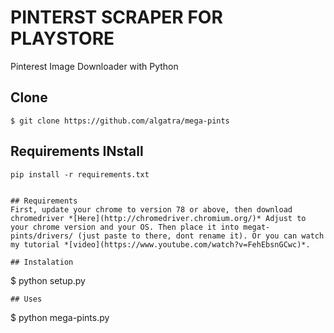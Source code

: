 # PINTERST SCRAPER FOR PLAYSTORE
Pinterest Image Downloader with Python
## Clone
```
$ git clone https://github.com/algatra/mega-pints
```
## Requirements INstall
```
pip install -r requirements.txt


## Requirements
First, update your chrome to version 78 or above, then download chromedriver *[Here](http://chromedriver.chromium.org/)* Adjust to your chrome version and your OS. Then place it into megat-pints/drivers/ (just paste to there, dont rename it). Or you can watch my tutorial *[video](https://www.youtube.com/watch?v=FehEbsnGCwc)*.

## Instalation
```
$ python setup.py
```
## Uses
```
$ python mega-pints.py
```


